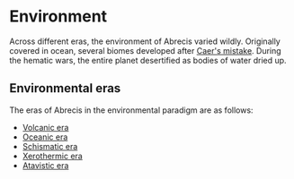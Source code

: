 # Environment
Across different eras, the environment of Abrecis varied wildly. Originally covered in ocean, several biomes developed after [Caer's mistake](history/cataclysms/caers-mistake.md). During the hematic wars, the entire planet desertified as bodies of water dried up.

## Environmental eras

The eras of Abrecis in the environmental paradigm are as follows:
- [Volcanic era](history/eras/volcanic.md)
- [Oceanic era](history/eras/oceanic.md)
- [Schismatic era](history/eras/schismatic.md)
- [Xerothermic era](history/eras/xerothermic.md)
- [Atavistic era](history/eras/atavistic.md)
